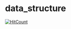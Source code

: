 # data_structure
[![HitCount](http://hits.dwyl.io/chogahui05/repo/data_structure.svg)](http://hits.dwyl.io/chogahui05/repo/data_structure)

